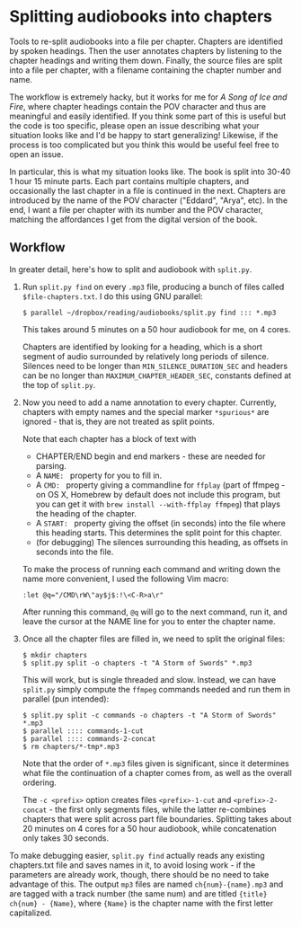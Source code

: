 # Splitting audiobooks into chapters

Tools to re-split audiobooks into a file per chapter. Chapters are identified by spoken headings. Then the user annotates chapters by listening to the chapter headings and writing them down. Finally, the source files are split into a file per chapter, with a filename containing the chapter number and name.

The workflow is extremely hacky, but it works for me for _A Song of Ice and Fire_, where chapter headings contain the POV character and thus are meaningful and easily identified. If you think some part of this is useful but the code is too specific, please open an issue describing what your situation looks like and I'd be happy to start generalizing! Likewise, if the process is too complicated but you think this would be useful feel free to open an issue.

In particular, this is what my situation looks like. The book is split into 30-40 1 hour 15 minute parts. Each part contains multiple chapters, and occasionally the last chapter in a file is continued in the next. Chapters are introduced by the name of the POV character ("Eddard", "Arya", etc). In the end, I want a file per chapter with its number and the POV character, matching the affordances I get from the digital version of the book.

## Workflow

In greater detail, here's how to split and audiobook with `split.py`.

1. Run `split.py find` on every `.mp3` file, producing a bunch of files called `$file-chapters.txt`. I do this using GNU parallel:
    ```
    $ parallel ~/dropbox/reading/audiobooks/split.py find ::: *.mp3
    ```

    This takes around 5 minutes on a 50 hour audiobook for me, on 4 cores.

    Chapters are identified by looking for a heading, which is a short segment of audio surrounded by relatively long periods of silence. Silences need to be longer than `MIN_SILENCE_DURATION_SEC` and headers can be no longer than `MAXIMUM_CHAPTER_HEADER_SEC`, constants defined at the top of `split.py`.
2. Now you need to add a name annotation to every chapter. Currently, chapters with empty names and the special marker `*spurious*` are ignored - that is, they are not treated as split points.

    Note that each chapter has a block of text with
    * CHAPTER/END begin and end markers - these are needed for parsing.
    * A `NAME: ` property for you to fill in.
    * A `CMD: ` property giving a commandline for `ffplay` (part of ffmpeg - on OS X, Homebrew by default does not include this program, but you can get it with `brew install --with-ffplay ffmpeg`) that plays the heading of the chapter.
    * A `START: ` property giving the offset (in seconds) into the file where this heading starts. This determines the split point for this chapter.
    * (for debugging) The silences surrounding this heading, as offsets in seconds into the file.

    To make the process of running each command and writing down the name more convenient, I used the following Vim macro:

    `:let @q="/CMD\rW\"ay$j$:!\<C-R>a\r"`

    After running this command, `@q` will go to the next command, run it, and leave the cursor at the NAME line for you to enter the chapter name.
3. Once all the chapter files are filled in, we need to split the original files:

   ```
   $ mkdir chapters
   $ split.py split -o chapters -t "A Storm of Swords" *.mp3
   ```

   This will work, but is single threaded and slow. Instead, we can have `split.py` simply compute the `ffmpeg` commands needed and run them in parallel (pun intended):

   ```
   $ split.py split -c commands -o chapters -t "A Storm of Swords" *.mp3
   $ parallel :::: commands-1-cut
   $ parallel :::: commands-2-concat
   $ rm chapters/*-tmp*.mp3
   ```

   Note that the order of `*.mp3` files given is significant, since it determines what file the continuation of a chapter comes from, as well as the overall ordering.

   The `-c <prefix>` option creates files `<prefix>-1-cut` and `<prefix>-2-concat` - the first only segments files, while the latter re-combines chapters that were split across part file boundaries. Splitting takes about 20 minutes on 4 cores for a 50 hour audiobook, while concatenation only takes 30 seconds.

To make debugging easier, `split.py find` actually reads any existing chapters.txt file and saves names in it, to avoid losing work - if the parameters are already work, though, there should be no need to take advantage of this. The output `mp3` files are named `ch{num}-{name}.mp3` and are tagged with a track number (the same num) and are titled `{title} ch{num} - {Name}`, where `{Name}` is the chapter name with the first letter capitalized.
